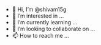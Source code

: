 - 👋 Hi, I’m @shivam15g
- 👀 I’m interested in ...
- 🌱 I’m currently learning ...
- 💞️ I’m looking to collaborate on ...
- 📫 How to reach me ...

<!---
shivam15g/shivam15g is a ✨ special ✨ repository because its `README.md` (this file) appears on your GitHub profile.
You can click the Preview link to take a look at your changes.
--->
